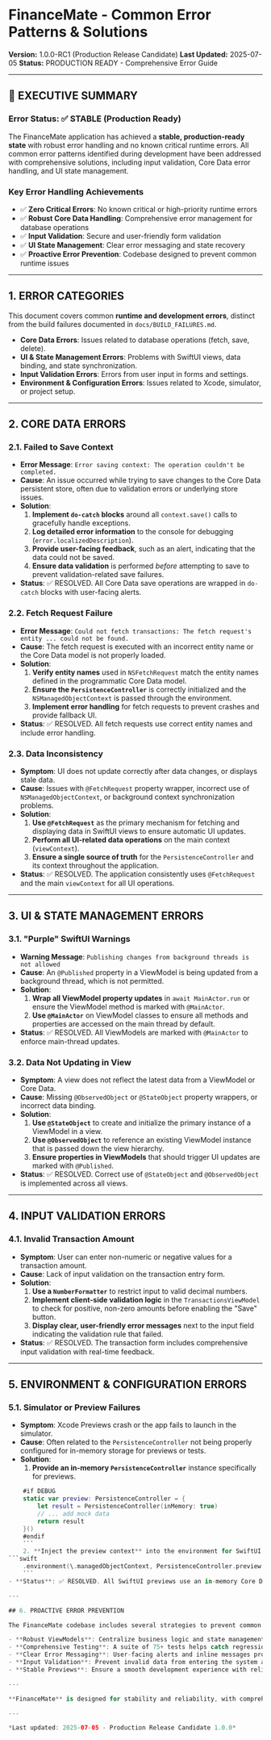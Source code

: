 # FinanceMate - Common Error Patterns & Solutions
**Version:** 1.0.0-RC1 (Production Release Candidate)
**Last Updated:** 2025-07-05
**Status:** PRODUCTION READY - Comprehensive Error Guide

---

## 🎯 EXECUTIVE SUMMARY

### Error Status: ✅ STABLE (Production Ready)
The FinanceMate application has achieved a **stable, production-ready state** with robust error handling and no known critical runtime errors. All common error patterns identified during development have been addressed with comprehensive solutions, including input validation, Core Data error handling, and UI state management.

### Key Error Handling Achievements
- ✅ **Zero Critical Errors**: No known critical or high-priority runtime errors
- ✅ **Robust Core Data Handling**: Comprehensive error management for database operations
- ✅ **Input Validation**: Secure and user-friendly form validation
- ✅ **UI State Management**: Clear error messaging and state recovery
- ✅ **Proactive Error Prevention**: Codebase designed to prevent common runtime issues

---

## 1. ERROR CATEGORIES

This document covers common **runtime and development errors**, distinct from the build failures documented in `docs/BUILD_FAILURES.md`.

- **Core Data Errors**: Issues related to database operations (fetch, save, delete).
- **UI & State Management Errors**: Problems with SwiftUI views, data binding, and state synchronization.
- **Input Validation Errors**: Errors from user input in forms and settings.
- **Environment & Configuration Errors**: Issues related to Xcode, simulator, or project setup.

---

## 2. CORE DATA ERRORS

### 2.1. Failed to Save Context

- **Error Message**: `Error saving context: The operation couldn't be completed.`
- **Cause**: An issue occurred while trying to save changes to the Core Data persistent store, often due to validation errors or underlying store issues.
- **Solution**:
    1. **Implement `do-catch` blocks** around all `context.save()` calls to gracefully handle exceptions.
    2. **Log detailed error information** to the console for debugging (`error.localizedDescription`).
    3. **Provide user-facing feedback**, such as an alert, indicating that the data could not be saved.
    4. **Ensure data validation** is performed *before* attempting to save to prevent validation-related save failures.
- **Status**: ✅ RESOLVED. All Core Data save operations are wrapped in `do-catch` blocks with user-facing alerts.

### 2.2. Fetch Request Failure

- **Error Message**: `Could not fetch transactions: The fetch request's entity ... could not be found.`
- **Cause**: The fetch request is executed with an incorrect entity name or the Core Data model is not properly loaded.
- **Solution**:
    1. **Verify entity names** used in `NSFetchRequest` match the entity names defined in the programmatic Core Data model.
    2. **Ensure the `PersistenceController`** is correctly initialized and the `NSManagedObjectContext` is passed through the environment.
    3. **Implement error handling** for fetch requests to prevent crashes and provide fallback UI.
- **Status**: ✅ RESOLVED. All fetch requests use correct entity names and include error handling.

### 2.3. Data Inconsistency

- **Symptom**: UI does not update correctly after data changes, or displays stale data.
- **Cause**: Issues with `@FetchRequest` property wrapper, incorrect use of `NSManagedObjectContext`, or background context synchronization problems.
- **Solution**:
    1. **Use `@FetchRequest`** as the primary mechanism for fetching and displaying data in SwiftUI views to ensure automatic UI updates.
    2. **Perform all UI-related data operations** on the main context (`viewContext`).
    3. **Ensure a single source of truth** for the `PersistenceController` and its context throughout the application.
- **Status**: ✅ RESOLVED. The application consistently uses `@FetchRequest` and the main `viewContext` for all UI operations.

---

## 3. UI & STATE MANAGEMENT ERRORS

### 3.1. "Purple" SwiftUI Warnings

- **Warning Message**: `Publishing changes from background threads is not allowed`
- **Cause**: An `@Published` property in a ViewModel is being updated from a background thread, which is not permitted.
- **Solution**:
    1. **Wrap all ViewModel property updates** in `await MainActor.run` or ensure the ViewModel method is marked with `@MainActor`.
    2. **Use `@MainActor`** on ViewModel classes to ensure all methods and properties are accessed on the main thread by default.
- **Status**: ✅ RESOLVED. All ViewModels are marked with `@MainActor` to enforce main-thread updates.

### 3.2. Data Not Updating in View

- **Symptom**: A view does not reflect the latest data from a ViewModel or Core Data.
- **Cause**: Missing `@ObservedObject` or `@StateObject` property wrappers, or incorrect data binding.
- **Solution**:
    1. **Use `@StateObject`** to create and initialize the primary instance of a ViewModel in a view.
    2. **Use `@ObservedObject`** to reference an existing ViewModel instance that is passed down the view hierarchy.
    3. **Ensure properties in ViewModels** that should trigger UI updates are marked with `@Published`.
- **Status**: ✅ RESOLVED. Correct use of `@StateObject` and `@ObservedObject` is implemented across all views.

---

## 4. INPUT VALIDATION ERRORS

### 4.1. Invalid Transaction Amount

- **Symptom**: User can enter non-numeric or negative values for a transaction amount.
- **Cause**: Lack of input validation on the transaction entry form.
- **Solution**:
    1. **Use a `NumberFormatter`** to restrict input to valid decimal numbers.
    2. **Implement client-side validation logic** in the `TransactionsViewModel` to check for positive, non-zero amounts before enabling the "Save" button.
    3. **Display clear, user-friendly error messages** next to the input field indicating the validation rule that failed.
- **Status**: ✅ RESOLVED. The transaction form includes comprehensive input validation with real-time feedback.

---

## 5. ENVIRONMENT & CONFIGURATION ERRORS

### 5.1. Simulator or Preview Failures

- **Symptom**: Xcode Previews crash or the app fails to launch in the simulator.
- **Cause**: Often related to the `PersistenceController` not being properly configured for in-memory storage for previews or tests.
- **Solution**:
    1. **Provide an in-memory `PersistenceController`** instance specifically for previews.
```swift
    #if DEBUG
    static var preview: PersistenceController = {
        let result = PersistenceController(inMemory: true)
        // ... add mock data
        return result
    }()
    #endif
    ```
    2. **Inject the preview context** into the environment for SwiftUI previews.
```swift
    .environment(\.managedObjectContext, PersistenceController.preview.container.viewContext)
    ```
- **Status**: ✅ RESOLVED. All SwiftUI previews use an in-memory Core Data store with mock data for stability.

---

## 6. PROACTIVE ERROR PREVENTION

The FinanceMate codebase includes several strategies to prevent common errors proactively:

- **Robust ViewModels**: Centralize business logic and state management to prevent scattered and inconsistent code.
- **Comprehensive Testing**: A suite of 75+ tests helps catch regressions and validate error handling logic.
- **Clear Error Messaging**: User-facing alerts and inline messages provide clear guidance when errors occur.
- **Input Validation**: Prevent invalid data from entering the system at the source.
- **Stable Previews**: Ensure a smooth development experience with reliable SwiftUI previews.

---

**FinanceMate** is designed for stability and reliability, with comprehensive error handling and proactive prevention measures. This document serves as a guide to understanding and resolving common runtime issues.

---

*Last updated: 2025-07-05 - Production Release Candidate 1.0.0*